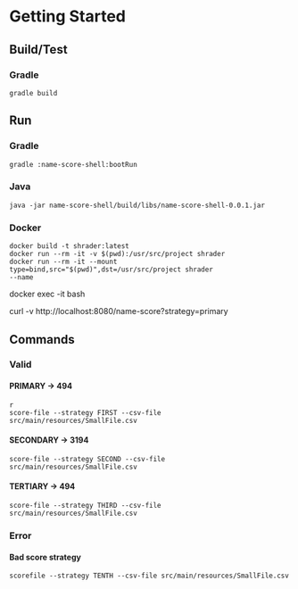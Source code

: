 # Getting Started
## Build/Test
### Gradle
```
gradle build
```
## Run
### Gradle
```
gradle :name-score-shell:bootRun
```
### Java
```
java -jar name-score-shell/build/libs/name-score-shell-0.0.1.jar
```
### Docker
```
docker build -t shrader:latest
docker run --rm -it -v $(pwd):/usr/src/project shrader
docker run --rm -it --mount type=bind,src="$(pwd)",dst=/usr/src/project shrader
--name
```

docker exec -it <name> bash

curl -v http://localhost:8080/name-score?strategy=primary

## Commands
### Valid 
#### PRIMARY -> 494
```
r
score-file --strategy FIRST --csv-file src/main/resources/SmallFile.csv
```
#### SECONDARY -> 3194
```
score-file --strategy SECOND --csv-file src/main/resources/SmallFile.csv
```
#### TERTIARY -> 494
```
score-file --strategy THIRD --csv-file src/main/resources/SmallFile.csv
```
### Error
#### Bad score strategy
```
scorefile --strategy TENTH --csv-file src/main/resources/SmallFile.csv
```